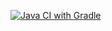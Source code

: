 [![Java CI with Gradle](https://github.com/andrew-pahomov/aqa4-1.1_cashbackhack/actions/workflows/gradle.yml/badge.svg?branch=junit)](https://github.com/andrew-pahomov/aqa4-1.1_cashbackhack/actions/workflows/gradle.yml) 

